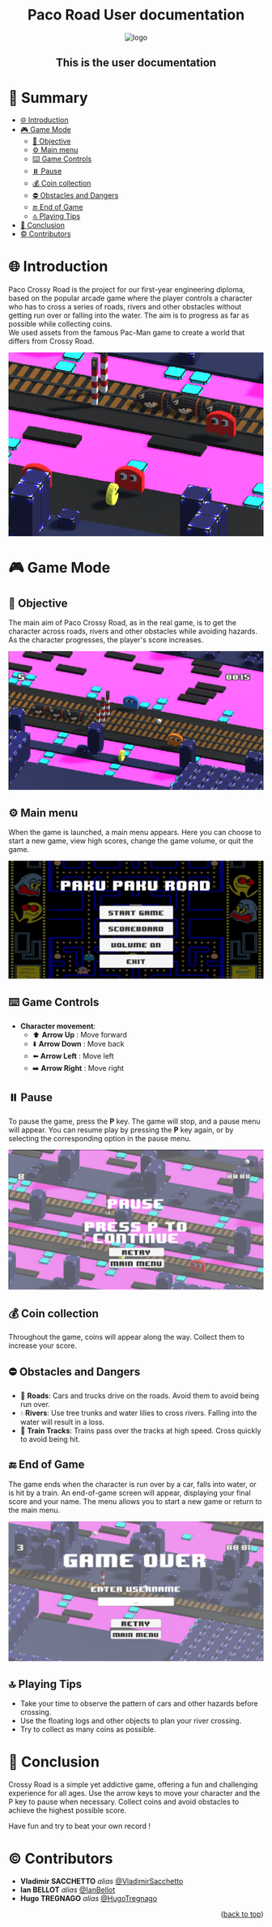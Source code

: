 <a name="readme-top"></a>

<div align="center" >
<h1 align="center">Paco Road User documentation</h1>
 <img
      src="https://www.classicgaming.cc/classics/pac-man/images/icons/pac-man-512x512.png"
      alt="logo"
      width="100"
      height="100"
    />

<h2>This is the user documentation</h2>
</div>

# :notebook_with_decorative_cover: Summary

- [:globe_with_meridians: Introduction](#globe_with_meridians-introduction)
- [:video_game: Game Mode](#video_game-game-mode)
  - [:dart: Objective](#dart-objective)
  - [:gear: Main menu](#gear-main-menu)
  - [:keyboard: Game Controls](#keyboard-game-controls)
  - [:pause_button: Pause](#pause_button-pause)
  - [:moneybag: Coin collection](#moneybag-coin-collection)
  - [:no_entry: Obstacles and Dangers](#no_entry-obstacles-and-dangers)
  - [:end: End of Game](#end-end-of-game)
  - [:top: Playing Tips](#top-playing-tips)
- [:wave: Conclusion](#wave-conclusion)
- [:copyright: Contributors](#copyright-contributors)

# :globe_with_meridians: Introduction

Paco Crossy Road is the project for our first-year engineering diploma, based on the popular arcade game where the player controls a character who has to cross a series of roads, rivers and other obstacles without getting run over or falling into the water. The aim is to progress as far as possible while collecting coins.<br>
We used assets from the famous Pac-Man game to create a world that differs from Crossy Road.

![Paco](../Images/Paco_Crossy.png)

# :video_game: Game Mode

## :dart: Objective

The main aim of Paco Crossy Road, as in the real game, is to get the character across roads, rivers and other obstacles while avoiding hazards. As the character progresses, the player's score increases.

![Objectif](../Images/Objectif.png)

## :gear: Main menu

When the game is launched, a main menu appears. Here you can choose to start a new game, view high scores, change the game volume, or quit the game.

![Menu](../Images/Menu_principal.png)

## :keyboard: Game Controls

- **Character movement**:
  - :arrow_up: **Arrow Up** : Move forward
  - :arrow_down: **Arrow Down** : Move back
  - :arrow_left: **Arrow Left** : Move left
  - :arrow_right: **Arrow Right** : Move right

<!-- ## :parking: Pause -->

## :pause_button: Pause

To pause the game, press the **P** key. The game will stop, and a pause menu will appear. You can resume play by pressing the **P** key again, or by selecting the corresponding option in the pause menu.

![Pause](../Images/Pause.png)

## :moneybag: Coin collection

Throughout the game, coins will appear along the way. Collect them to increase your score.

## :no_entry: Obstacles and Dangers

- :car: **Roads**: Cars and trucks drive on the roads. Avoid them to avoid being run over.
- :droplet: **Rivers**: Use tree trunks and water lilies to cross rivers. Falling into the water will result in a loss.
- :bullettrain_side: **Train Tracks**: Trains pass over the tracks at high speed. Cross quickly to avoid being hit.

## :end: End of Game

The game ends when the character is run over by a car, falls into water, or is hit by a train. An end-of-game screen will appear, displaying your final score and your name. The menu allows you to start a new game or return to the main menu.

![End](../Images/Fin_de_partie.png)

## :top: Playing Tips

- Take your time to observe the pattern of cars and other hazards before crossing.
- Use the floating logs and other objects to plan your river crossing.
- Try to collect as many coins as possible.

# :wave: Conclusion

Crossy Road is a simple yet addictive game, offering a fun and challenging experience for all ages. Use the arrow keys to move your character and the P key to pause when necessary. Collect coins and avoid obstacles to achieve the highest possible score.

Have fun and try to beat your own record !

# :copyright: Contributors

- **Vladimir SACCHETTO** _alias_ [@VladimirSacchetto](https://github.com/Vladimir9595)
- **Ian BELLOT** _alias_ [@IanBellot](https://github.com/ShortLegsFox)
- **Hugo TREGNAGO** _alias_ [@HugoTregnago](https://github.com/htregnagoCNAM)

<p align="right">(<a href="#readme-top">back to top</a>)</p>
